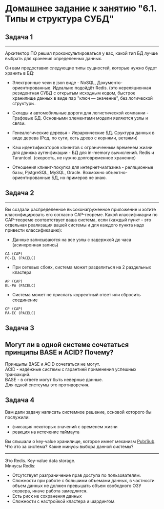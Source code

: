 # Домашнее задание к занятию "6.1. Типы и структура СУБД"

## Задача 1
---
Архитектор ПО решил проконсультироваться у вас, какой тип БД 
лучше выбрать для хранения определенных данных.

Он вам предоставил следующие типы сущностей, которые нужно будет хранить в БД:

- Электронные чеки в json виде - NoSQL, Документо-ориентированные. Идеально подойдёт  Redis. (это нереляционная резидентная СУБД с открытым исходным кодом, быстрое хранилище данных в виде пар "ключ — значение", без логической структуры.     
        
- Склады и автомобильные дороги для логистической компании - Графовые БД. Основными элементами модели являются узлы и связи.      
   
- Генеалогические деревья - Иерархические БД. Сруктура данных в виде дерева (Род, по сути, есть древо с корнями, ветвями)       
       
- Кэш идентификаторов клиентов с ограниченным временем жизни для движка аутенфикации - БД для in-memory вычислений. Redis и Tarantool. (скорость, не нужно долговременное хранение)

- Отношения клиент-покупка для интернет-магазина - реляционные базы, PjstgreSQL, MySQL, Oracle. Возможно объектно-ориентированные БД, но примеров не знаю.                     


## Задача 2
---
Вы создали распределенное высоконагруженное приложение и хотите классифицировать его согласно 
CAP-теореме. Какой классификации по CAP-теореме соответствует ваша система, если 
(каждый пункт - это отдельная реализация вашей системы и для каждого пункта надо привести классификацию):

- Данные записываются на все узлы с задержкой до часа (асинхронная запись)
```
CA (CAP)
PC-EL (PACELC)
```
- При сетевых сбоях, система может разделиться на 2 раздельных кластера
```
AP (CAP)
EL-PA (PACELC)
```
- Система может не прислать корректный ответ или сбросить соединение
```
CP (CAP)
PA-EC (PACELC)
```

## Задача 3

Могут ли в одной системе сочетаться принципы BASE и ACID? Почему?       
---
Принцыпы BASE и ACID сочетаться не могут.       
ACID - надёжные системы с гарантией применения успешных транзакций.      
BASE - в ответе могут быть неверные данные.     
Для одной систеумы это противоречия.            

## Задача 4

Вам дали задачу написать системное решение, основой которого бы послужили:

- фиксация некоторых значений с временем жизни
- реакция на истечение таймаута

Вы слышали о key-value хранилище, которое имеет механизм [Pub/Sub](https://habr.com/ru/post/278237/). 
Что это за система? Какие минусы выбора данной системы?

---
Это Redis. Key-value data storage.       
Минусы Redis:
- Отсутствует разграничение прав доступа по пользователям.
- Cложности при работе с большими объемами данных, в частности объем данных не должен превышать объем свободного ОЗУ сервера, иначе работа замедлится. 
- Есть риск не сохранения данных 
- Cложности с настройкой кластера и шардингом. 




